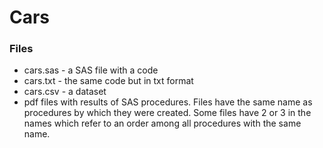 # Cars
### Files
- cars.sas - a SAS file with a code
- cars.txt - the same code but in txt format
- cars.csv - a dataset
- pdf files with results of SAS procedures. Files have the same name as procedures by which they were created. Some files have 2 or 3 in the names which refer to an order among all procedures with the same name.

